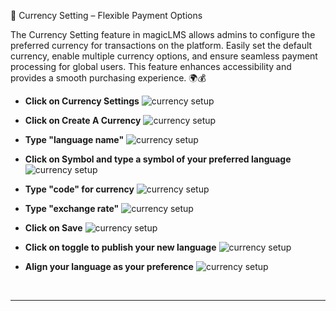 
💱 Currency Setting – Flexible Payment Options

The Currency Setting feature in magicLMS allows admins to configure the preferred currency for transactions on the platform. Easily set the default currency, enable multiple currency options, and ensure seamless payment processing for global users. This feature enhances accessibility and provides a smooth purchasing experience. 🌍💰

- **Click on Currency Settings**
![currency setup](https://cdn.imjol.com/MagicLMS/Docs/currency%20change/Step1.png)



- **Click on Create A Currency**
![currency setup](https://cdn.imjol.com/MagicLMS/Docs/currency%20change/Step2.png)


- **Type "language name"**
![currency setup](https://cdn.imjol.com/MagicLMS/Docs/currency%20change/Step3.png)


- **Click on Symbol and type a symbol of your preferred language**
![currency setup](https://cdn.imjol.com/MagicLMS/Docs/currency%20change/Step4.png)


- **Type "code" for currency**
![currency setup](https://cdn.imjol.com/MagicLMS/Docs/currency%20change/Step5.png)


- **Type "exchange rate"**
![currency setup](https://cdn.imjol.com/MagicLMS/Docs/currency%20change/Step6.png)


- **Click on Save**
![currency setup](https://cdn.imjol.com/MagicLMS/Docs/currency%20change/Step7.png)


- **Click on toggle to publish your new language**
![currency setup](https://cdn.imjol.com/MagicLMS/Docs/currency%20change/Step8.png)


- **Align your language as your preference**
![currency setup](https://cdn.imjol.com/MagicLMS/Docs/currency%20change/Step9.png)

<br/>

***
